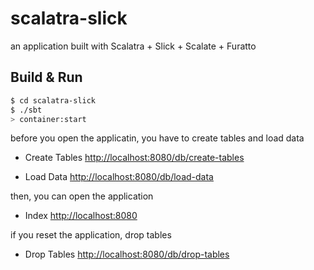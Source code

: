 scalatra-slick
==============

an application built with Scalatra + Slick + Scalate + Furatto

## Build & Run

``` sh
$ cd scalatra-slick
$ ./sbt
> container:start
```

before you open the applicatin, you have to create tables and load data

* Create Tables
[http://localhost:8080/db/create-tables](http://localhost:8080/db/create-tables)

* Load Data
[http://localhost:8080/db/load-data](http://localhost:8080/db/load-data)

then, you can open the application

* Index
[http://localhost:8080](http://localhost:8080)

if you reset the application, drop tables 

* Drop Tables
[http://localhost:8080/db/drop-tables](http://localhost:8080/db/drop-tables)

